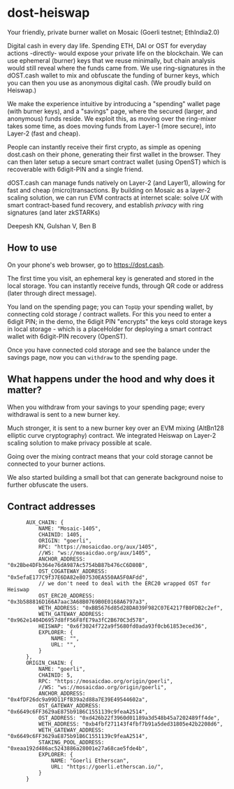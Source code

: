 # dost-heiswap
Your friendly, private burner wallet on Mosaic
(Goerli testnet; EthIndia2.0)

Digital cash in every day life. Spending ETH, DAI or OST for everyday actions -directly- would expose your private life on the blockchain. We can use ephemeral (burner) keys that we reuse minimally, but chain analysis would still reveal where the funds came from.
We use ring-signatures in the dOST.cash wallet to mix and obfuscate the funding of burner keys, which you can then you use as anonymous digital cash. (We proudly build on Heiswap.)

We make the experience intuitive by introducing a "spending" wallet page (with burner keys), and a "savings" page, where the secured (larger, and anonymous) funds reside. We exploit this, as moving over the ring-mixer takes some time, as does moving funds from Layer-1 (more secure), into Layer-2 (fast and cheap).

People can instantly receive their first crypto, as simple as opening dost.cash on their phone, generating their first wallet in the browser. They can then later setup a secure smart contract wallet (using OpenST) which is recoverable with 6digit-PIN and a single friend.

dOST.cash can manage funds natively on Layer-2 (and Layer1), allowing for fast and cheap (micro)transactions. By building on Mosaic as a layer-2 scaling solution, we can run EVM contracts at internet scale: 
  solve *UX* with smart contract-based fund recovery, and
  establish *privacy* with ring signatures (and later zkSTARKs)

Deepesh KN, Gulshan V, Ben B

## How to use

On your phone's web browser, go to https://dost.cash.

The first time you visit, an ephemeral key is generated and stored in the local storage.  You can instantly receive funds, through QR code or address (later through direct message).

You land on the spending page; you can `TopUp` your spending wallet, by connecting cold storage / contract wallets.  For this you need to enter a 6digit PIN; in the demo, the 6digit PIN "encrypts" the keys cold storage keys in local storage - which is a placeHolder for deploying a smart contract wallet with 6digit-PIN recovery (OpenST).

Once you have connected cold storage and see the balance under the savings page, now you can `withdraw` to the spending page.

## What happens under the hood and why does it matter?

When you withdraw from your savings to your spending page;
every withdrawal is sent to a new burner key.

Much stronger, it is sent to a new burner key over an EVM mixing (AltBn128 elliptic curve cryptography) contract.  We integrated Heiswap on Layer-2 scaling solution to make privacy possible at scale.

Going over the mixing contract means that your cold storage cannot be connected to your burner actions.

We also started building a small bot that can generate background noise to further obfuscate the users.

## Contract addresses

```
      AUX_CHAIN: {
          NAME: "Mosaic-1405",
          CHAINID: 1405,
          ORIGIN: "goerli",
          RPC: "https://mosaicdao.org/aux/1405",
          //WS: "ws://mosaicdao.org/aux/1405",
          ANCHOR_ADDRESS: "0x2Bbe4DFb364e76dA987Ac5754bB87b476cC6D80B",
          OST_COGATEWAY_ADDRESS: "0x5efaE177C9f37E6DA82e807530EA550AA5F0AFdd",
          // we don't need to deal with the ERC20 wrapped OST for Heiswap
          OST_ERC20_ADDRESS: "0x3b588816D166A7aac3A68B0769B0E0168A6797a3",
          WETH_ADDRESS: "0xBB5676d85d28DA039F982C07E4217fB0FDB2c2ef",
          WETH_GATEWAY_ADDRESS: "0x962e1404D6957d8fF56F8fE79a3fC2B670C3d578",
          HEISWAP: "0x6f3024f722a9f5680fd0ada93f0cb61853eced36",
          EXPLORER: {
              NAME: "",
              URL: "",
          }
      },
      ORIGIN_CHAIN: {
          NAME: "goerli",
          CHAINID: 5,
          RPC: "https://mosaicdao.org/origin/goerli",
          //WS: "ws://mosaicdao.org/origin/goerli",
          ANCHOR_ADDRESS: "0x4fDF26dc9a99D11FfB39a2d88a7E39E49544602a",
          OST_GATEWAY_ADDRESS: "0x6649c6FF3629aE875b91B6C1551139c9feaA2514",
          OST_ADDRESS: "0xd426b22f3960d01189a3d548b45a7202489ff4de",
          WETH_ADDRESS: "0xb4fbf271143f4fbf7b91a5ded31805e42b2208d6",
          WETH_GATEWAY_ADDRESS: "0x6649c6FF3629aE875b91B6C1551139c9feaA2514",
          STAKING_POOL_ADDRESS: "0xeaa192d486ac5243886a28001e27a68cae5fde4b",
          EXPLORER: {
              NAME: "Goerli Etherscan",
              URL: "https://goerli.etherscan.io/",
          }
      }
```